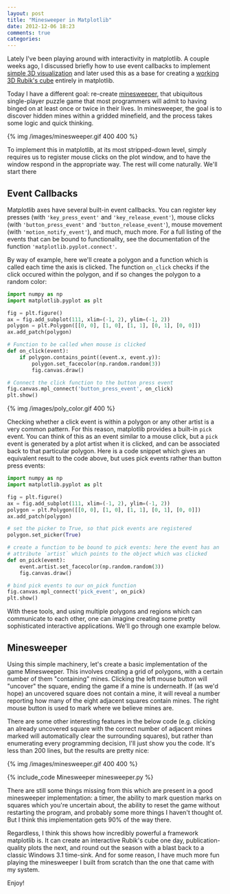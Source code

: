 ```yaml
---
layout: post
title: "Minesweeper in Matplotlib"
date: 2012-12-06 18:23
comments: true
categories: 
---
```

Lately I've been playing around with interactivity in matplotlib.  A couple
weeks ago, I discussed briefly how to use event callbacks to implement
[simple 3D visualization](/blog/2012/11/24/simple-3d-visualization-in-matplotlib/)
and later used this as a base for creating a
[working 3D Rubik's cube](/blog/2012/11/26/3d-interactive-rubiks-cube-in-python)
entirely in matplotlib.

Today I have a different goal: re-create
[minesweeper](http://en.wikipedia.org/wiki/Minesweeper_%28computer_game%29),
that ubiquitous single-player puzzle game that most programmers will admit to
having binged on at least once or twice in their lives.  In minesweeper, the
goal is to discover hidden mines within a gridded minefield, and the process
takes some logic and quick thinking.

{% img /images/minesweeper.gif 400 400 %}

<!-- more -->

To implement this in matplotlib, at its most stripped-down level, simply
requires us to register mouse clicks on the plot window, and to have the
window respond in the appropriate way.  The rest will come naturally.
We'll start there

## Event Callbacks ##
Matplotlib axes have several built-in event callbacks.  You can register
key presses (with ``'key_press_event'`` and ``'key_release_event'``),
mouse clicks (with ``'button_press_event'`` and ``'button_release_event'``),
mouse movement (with ``'motion_notify_event'``), and much, much more.  For
a full listing of the events that can be bound to functionality, see the
documentation of the function ``'matplotlib.pyplot.connect'``.

By way of example, here we'll create a polygon and a function which is called
each time the axis is clicked.  The function ``on_click`` checks if the click
occured within the polygon, and if so changes the polygon to a random
color:

``` python
import numpy as np
import matplotlib.pyplot as plt

fig = plt.figure()
ax = fig.add_subplot(111, xlim=(-1, 2), ylim=(-1, 2))
polygon = plt.Polygon([[0, 0], [1, 0], [1, 1], [0, 1], [0, 0]])
ax.add_patch(polygon)

# Function to be called when mouse is clicked
def on_click(event):
    if polygon.contains_point((event.x, event.y)):
        polygon.set_facecolor(np.random.random(3))
        fig.canvas.draw()

# Connect the click function to the button press event
fig.canvas.mpl_connect('button_press_event', on_click)
plt.show()
```
{% img /images/poly_color.gif  400 %}

Checking whether a click event is within a polygon or any other artist is
a very common pattern.  For this reason, matplotlib provides a built-in
 ``pick`` event.  You can think of this as an event similar to a mouse click,
but a ``pick`` event is generated by a plot artist when it is clicked, and
can be associated back to that particular polygon.  Here is a code snippet
which gives an equivalent result to the code above, but uses pick
events rather than button press events:

``` python
import numpy as np
import matplotlib.pyplot as plt

fig = plt.figure()
ax = fig.add_subplot(111, xlim=(-1, 2), ylim=(-1, 2))
polygon = plt.Polygon([[0, 0], [1, 0], [1, 1], [0, 1], [0, 0]])
ax.add_patch(polygon)

# set the picker to True, so that pick events are registered
polygon.set_picker(True)

# create a function to be bound to pick events: here the event has an
# attribute `artist` which points to the object which was clicked
def on_pick(event):
    event.artist.set_facecolor(np.random.random(3))
    fig.canvas.draw()

# bind pick events to our on_pick function
fig.canvas.mpl_connect('pick_event', on_pick)
plt.show()
```

With these tools, and using multiple polygons and regions which can communicate
to each other, one can imagine creating some pretty sophisticated interactive
applications.  We'll go through one example below.

## Minesweeper ##
Using this simple machinery, let's create a basic implementation of the game
Minesweeper.  This involves creating a grid of polygons, with a certain number
of them "containing" mines.  Clicking the left mouse button will "uncover"
the square, ending the game if a mine is underneath.  If (as we'd hope)
an uncovered square does not contain a mine, it will reveal a number
reporting how many of the eight adjacent squares contain mines.
The right mouse button is used to mark where we believe mines are.

There are some other interesting features in the below code (e.g. clicking
an already uncovered square with the correct number of adjacent mines marked
will automatically clear the surrounding squares), but rather than enumerating
every programming decision, I'll just show you the code.  It's less than
200 lines, but the results are pretty nice:

{% img /images/minesweeper.gif 400 400 %}

{% include_code Minesweeper minesweeper.py %}

There are still some things missing from this which are present in a good
minesweeper implementation: a timer, the ability to mark question marks on
squares which you're uncertain about, the ability to reset the game without
restarting the program, and probably some more things I haven't thought of.
But I think this implementation gets 90% of the way there.

Regardless, I think this shows how incredibly powerful a framework matplotlib
is.
It can create an interactive Rubik's cube one day, publication-quality plots
the next, and round out the season with a blast back to a classic Windows 3.1
time-sink.  And for some reason, I have much more fun playing the minesweeper
I built from scratch than the one that came with my system.

Enjoy!